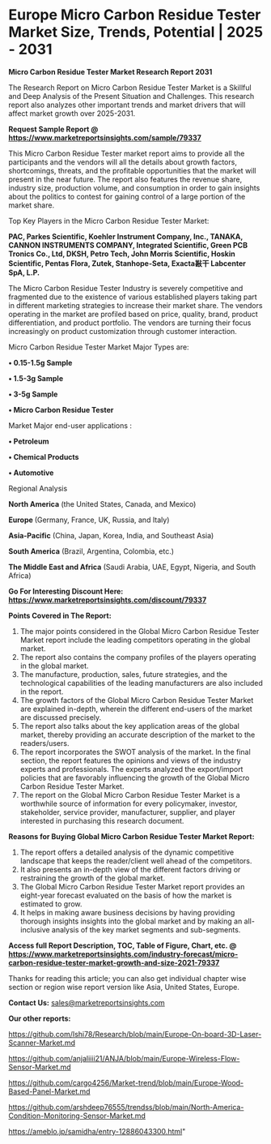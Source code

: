 # Europe Micro Carbon Residue Tester Market Size, Trends, Potential | 2025 - 2031

<strong>Micro Carbon Residue Tester Market Research Report 2031</strong>

The Research Report on Micro Carbon Residue Tester Market is a Skillful and Deep Analysis of the Present Situation and Challenges. This research report also analyzes other important trends and market drivers that will affect market growth over 2025-2031.

<strong>Request Sample Report @ <a href=https://www.marketreportsinsights.com/sample/79337>https://www.marketreportsinsights.com/sample/79337</a></strong>

This Micro Carbon Residue Tester market report aims to provide all the participants and the vendors will all the details about growth factors, shortcomings, threats, and the profitable opportunities that the market will present in the near future. The report also features the revenue share, industry size, production volume, and consumption in order to gain insights about the politics to contest for gaining control of a large portion of the market share.

Top Key Players in the Micro Carbon Residue Tester Market:

<strong>PAC, Parkes Scientific, Koehler Instrument Company, Inc., TANAKA, CANNON INSTRUMENTS COMPANY, Integrated Scientific, Green PCB Tronics Co., Ltd, DKSH, Petro Tech, John Morris Scientific, Hoskin Scientific, Pentas Flora, Zutek, Stanhope-Seta, Exacta㪛干 Labcenter SpA, L.P.</strong>

The Micro Carbon Residue Tester Industry is severely competitive and fragmented due to the existence of various established players taking part in different marketing strategies to increase their market share. The vendors operating in the market are profiled based on price, quality, brand, product differentiation, and product portfolio. The vendors are turning their focus increasingly on product customization through customer interaction.

Micro Carbon Residue Tester Market Major Types are:

<strong>• 0.15-1.5g Sample

• 1.5-3g Sample

• 3-5g Sample

• Micro Carbon Residue Tester</strong>

Market Major end-user applications :

<strong>• Petroleum

• Chemical Products

• Automotive</strong>

Regional Analysis

</u><strong><b>North America</b></strong> (the United States, Canada, and Mexico)

<strong><b>Europe </b></strong>(Germany, France, UK, Russia, and Italy)

<strong><b>Asia-Pacific</b></strong> (China, Japan, Korea, India, and Southeast Asia)

<strong><b>South America</b></strong> (Brazil, Argentina, Colombia, etc.)

<strong><b>The Middle East and Africa</b></strong> (Saudi Arabia, UAE, Egypt, Nigeria, and South Africa)

<strong>Go For Interesting Discount Here: <a href=https://www.marketreportsinsights.com/discount/79337>https://www.marketreportsinsights.com/discount/79337</a></strong>

<strong>Points Covered in The Report:</strong>
<ol>
  <li>The major points considered in the Global Micro Carbon Residue Tester Market report include the leading competitors operating in the global market.</li>
  <li>The report also contains the company profiles of the players operating in the global market.</li>
  <li>The manufacture, production, sales, future strategies, and the technological capabilities of the leading manufacturers are also included in the report.</li>
  <li>The growth factors of the Global Micro Carbon Residue Tester Market are explained in-depth, wherein the different end-users of the market are discussed precisely.</li>
  <li>The report also talks about the key application areas of the global market, thereby providing an accurate description of the market to the readers/users.</li>
  <li>The report incorporates the SWOT analysis of the market. In the final section, the report features the opinions and views of the industry experts and professionals. The experts analyzed the export/import policies that are favorably influencing the growth of the Global Micro Carbon Residue Tester Market.</li>
  <li>The report on the Global Micro Carbon Residue Tester Market is a worthwhile source of information for every policymaker, investor, stakeholder, service provider, manufacturer, supplier, and player interested in purchasing this research document.</li>
</ol>
<strong>Reasons for Buying Global Micro Carbon Residue Tester Market Report:</strong>

<ol>
  <li>The report offers a detailed analysis of the dynamic competitive landscape that keeps the reader/client well ahead of the competitors.</li>
  <li>It also presents an in-depth view of the different factors driving or restraining the growth of the global market.</li>
  <li>The Global Micro Carbon Residue Tester Market report provides an eight-year forecast evaluated on the basis of how the market is estimated to grow.</li>
  <li>It helps in making aware business decisions by having providing thorough insights insights into the global market and by making an all-inclusive analysis of the key market segments and sub-segments.</li>
</ol>
<strong>Access full Report Description, TOC, Table of Figure, Chart, etc. @ <a href=https://www.marketreportsinsights.com/industry-forecast/micro-carbon-residue-tester-market-growth-and-size-2021-79337>https://www.marketreportsinsights.com/industry-forecast/micro-carbon-residue-tester-market-growth-and-size-2021-79337</a></strong>


Thanks for reading this article; you can also get individual chapter wise section or region wise report version like Asia, United States, Europe.

<strong>Contact Us:</strong>
sales@marketreportsinsights.com

<strong>Our other reports:</strong>

<a href=https://github.com/Ishi78/Research/blob/main/Europe-On-board-3D-Laser-Scanner-Market.md>https://github.com/Ishi78/Research/blob/main/Europe-On-board-3D-Laser-Scanner-Market.md</a>

<a href=https://github.com/anjaliiii21/ANJA/blob/main/Europe-Wireless-Flow-Sensor-Market.md>https://github.com/anjaliiii21/ANJA/blob/main/Europe-Wireless-Flow-Sensor-Market.md</a>

<a href=https://github.com/cargo4256/Market-trend/blob/main/Europe-Wood-Based-Panel-Market.md>https://github.com/cargo4256/Market-trend/blob/main/Europe-Wood-Based-Panel-Market.md</a>

<a href=https://github.com/arshdeep76555/trendss/blob/main/North-America-Condition-Monitoring-Sensor-Market.md>https://github.com/arshdeep76555/trendss/blob/main/North-America-Condition-Monitoring-Sensor-Market.md</a>

<a href=https://ameblo.jp/samidha/entry-12886043300.html>https://ameblo.jp/samidha/entry-12886043300.html</a>"

